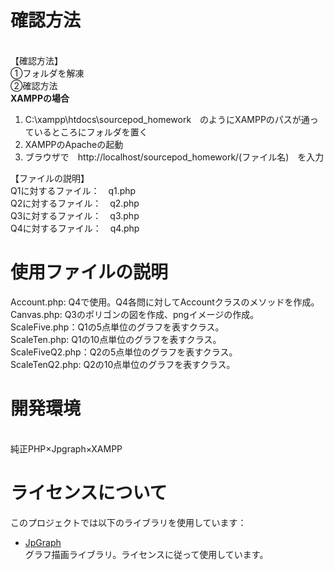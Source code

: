 <h1>確認方法</h1><br>
【確認方法】<br>
①フォルダを解凍<br>
②確認方法<br>
<b>XAMPPの場合</b>　
<ol>
  <li>C:\xampp\htdocs\sourcepod_homework　のようにXAMPPのパスが通っているところにフォルダを置く</li>
  <li>XAMPPのApacheの起動</li>
  <li>ブラウザで　http://localhost/sourcepod_homework/(ファイル名)　を入力</li>
</ol>
【ファイルの説明】<br>
Q1に対するファイル：　q1.php <br>
Q2に対するファイル：　q2.php  <br>
Q3に対するファイル：　q3.php  <br>
Q4に対するファイル：　q4.php  <br>

<h1>使用ファイルの説明</h1>
Account.php: Q4で使用。Q4各問に対してAccountクラスのメソッドを作成。<br>
Canvas.php: Q3のポリゴンの図を作成、pngイメージの作成。<br>
ScaleFive.php：Q1の5点単位のグラフを表すクラス。<br>
ScaleTen.php: Q1の10点単位のグラフを表すクラス。<br>
ScaleFiveQ2.php：Q2の5点単位のグラフを表すクラス。<br>
ScaleTenQ2.php: Q2の10点単位のグラフを表すクラス。<br>

<h1>開発環境</h1><br>
純正PHP×Jpgraph×XAMPP

<h1>ライセンスについて</h1>
このプロジェクトでは以下のライブラリを使用しています：

- [JpGraph](https://jpgraph.net/)  
  グラフ描画ライブラリ。ライセンスに従って使用しています。
